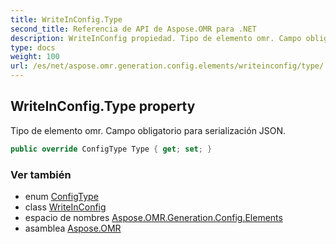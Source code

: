 ```yaml
---
title: WriteInConfig.Type
second_title: Referencia de API de Aspose.OMR para .NET
description: WriteInConfig propiedad. Tipo de elemento omr. Campo obligatorio para serialización JSON.
type: docs
weight: 100
url: /es/net/aspose.omr.generation.config.elements/writeinconfig/type/
---
```

## WriteInConfig.Type property

Tipo de elemento omr. Campo obligatorio para serialización JSON.

```csharp
public override ConfigType Type { get; set; }
```

### Ver también

* enum [ConfigType](../../../aspose.omr.generation.config.enums/configtype/)
* class [WriteInConfig](../)
* espacio de nombres [Aspose.OMR.Generation.Config.Elements](../../writeinconfig/)
* asamblea [Aspose.OMR](../../../)


